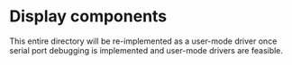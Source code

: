 # Display components

This entire directory will be re-implemented as a user-mode driver once serial
port debugging is implemented and user-mode drivers are feasible.
